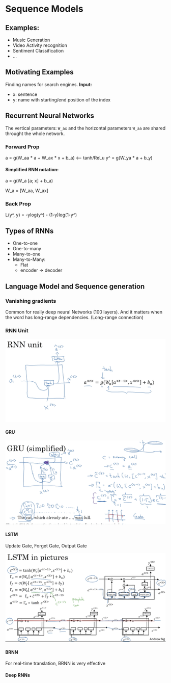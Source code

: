# Sequence Models
## Examples:
- Music Generation
- Video Activity recognition
- Sentiment Classification
- ...

## Motivating Examples
Finding names for search engines.
**Input:**
- x: sentence
- y: name with starting/end position of the index

## Recurrent Neural Networks
The vertical parameters: `W_ax` and the horizontal parameters `W_aa` are shared throught the whole network.
### Forward Prop
a<t> = g(W_aa * a<t-1> + W_ax * x<t> + b_a) <-- tanh/ReLu
y^<t> = g(W_ya * a<t> + b_y)

#### Simplified RNN notation:
a<t> = g(W_a [a<t-1>; x<t>] + b_a)

W_a = [W_aa, W_ax]

### Back Prop
L<t>(y^<t>, y<t>) = -y<t>log(y^<t>) - (1-y<t>)log(1-y^<t>)

## Types of RNNs

- One-to-one
- One-to-many
- Many-to-one
- Many-to-Many:
  - Flat
  - encoder -> decoder

## Language Model and Sequence generation
### Vanishing gradients
Common for really deep neural Networks (100 layers). And it matters when the word has long-range dependencies. (Long-range connection)

### RNN Unit
![](RNNUnit.png)
#### GRU
![](GRU.png)

#### LSTM
Update Gate, Forget Gate, Output Gate

![](LSTM.png)

#### BRNN
For real-time translation, BRNN is very effective

#### Deep RNNs
